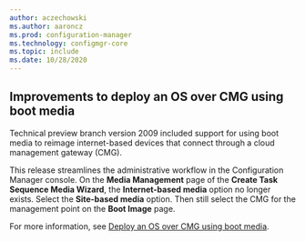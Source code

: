 ```yaml
---
author: aczechowski
ms.author: aaroncz
ms.prod: configuration-manager
ms.technology: configmgr-core
ms.topic: include
ms.date: 10/28/2020
---
```


## <a name="bkmk_osdcmg"></a> Improvements to deploy an OS over CMG using boot media

<!--3555923-->

Technical preview branch version 2009 included support for using boot media to reimage internet-based devices that connect through a cloud management gateway (CMG).

This release streamlines the administrative workflow in the Configuration Manager console. On the **Media Management** page of the **Create Task Sequence Media Wizard**, the **Internet-based media** option no longer exists. Select the **Site-based media** option. Then still select the CMG for the management point on the **Boot Image** page.

For more information, see [Deploy an OS over CMG using boot media](../../technical-preview-2009.md#bkmk_osdcmg).
